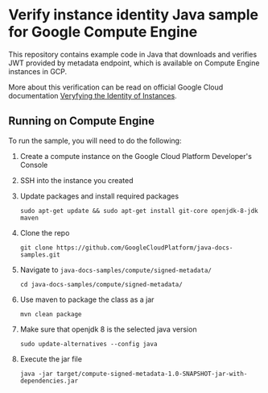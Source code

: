 # Verify instance identity Java sample for Google Compute Engine

This repository contains example code in Java that downloads and verifies JWT
provided by metadata endpoint, which is available on Compute Engine instances in
GCP.

More about this verification can be read on official Google Cloud documentation
[Veryfying the Identity of
Instances](https://cloud.google.com/compute/docs/instances/verifying-instance-identity).

## Running on Compute Engine

To run the sample, you will need to do the following:

1. Create a compute instance on the Google Cloud Platform Developer's Console
1. SSH into the instance you created
1. Update packages and install required packages

    `sudo apt-get update && sudo apt-get install git-core openjdk-8-jdk maven`

1. Clone the repo

    `git clone https://github.com/GoogleCloudPlatform/java-docs-samples.git`

1. Navigate to `java-docs-samples/compute/signed-metadata/`

    `cd java-docs-samples/compute/signed-metadata/`

1. Use maven to package the class as a jar

    `mvn clean package`

1. Make sure that openjdk 8 is the selected java version

    `sudo update-alternatives --config java`

1. Execute the jar file

    `java -jar target/compute-signed-metadata-1.0-SNAPSHOT-jar-with-dependencies.jar`
